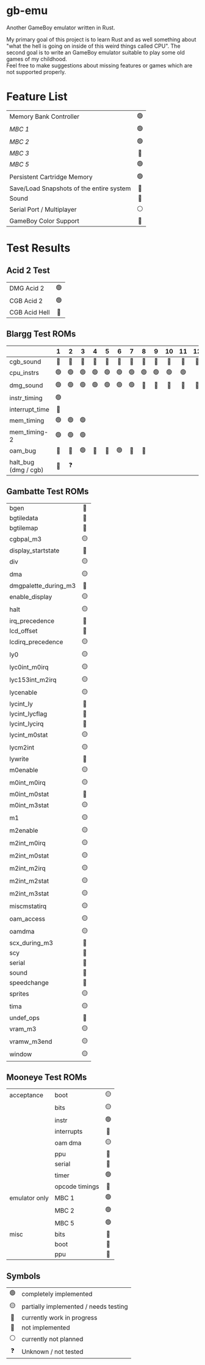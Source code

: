 # gb-emu

Another GameBoy emulator written in Rust.

My primary goal of this project is to learn Rust and as well something about "what the hell is going on inside of this weird things called CPU".
The second goal is to write an GameBoy emulator suitable to play some old games of my childhood.  
Feel free to make suggestions about missing features or games which are not supported properly.

# Feature List

|                                          |     |
|:-----------------------------------------|:---:|
| Memory Bank Controller                   | 🟢  |
| *MBC 1*                                  | 🟢  |
| *MBC 2*                                  | 🟢  |
| *MBC 3*                                  | 🔴  |
| *MBC 5*                                  | 🟢  |
| Persistent Cartridge Memory              | 🟢  |
| Save/Load Snapshots of the entire system | 🔴  |
| Sound                                    | 🔴  |
| Serial Port / Multiplayer                |  ⚪  |
| GameBoy Color Support                    | 🔵  |


# Test Results

## Acid 2 Test

|               |     |
|---------------|:---:|
| DMG Acid 2    | 🟢  |
| CGB Acid 2    | 🟢  |
| CGB Acid Hell | 🔴  |

## Blargg Test ROMs

|                      |  1  |  2  |  3  |  4  |  5  |  6  |  7  |  8  |  9  | 10  | 11  | 12  |
|----------------------|:---:|:---:|:---:|:---:|:---:|:---:|:---:|:---:|:---:|:---:|:---:|:---:|
| cgb_sound            | 🔴  | 🔴  | 🔴  | 🔴  | 🔴  | 🔴  | 🔴  | 🔴  | 🔴  | 🔴  | 🔴  | 🔴  |
| cpu_instrs           | 🟢  | 🟢  | 🟢  | 🟢  | 🟢  | 🟢  | 🟢  | 🟢  | 🟢  | 🟢  | 🟢  |     |
| dmg_sound            | 🟢  | 🟢  | 🟢  | 🟢  | 🟢  | 🟢  | 🟢  | 🔴  | 🔴  | 🔴  | 🔴  | 🔴  |
| instr_timing         | 🟢  |     |     |     |     |     |     |     |     |     |     |     |
| interrupt_time       | 🔴  |     |     |     |     |     |     |     |     |     |     |     |
| mem_timing           | 🟢  | 🟢  | 🟢  |     |     |     |     |     |     |     |     |     |
| mem_timing-2         | 🟢  | 🟢  | 🟢  |     |     |     |     |     |     |     |     |     |
| oam_bug              | 🔴  | 🔴  | 🟢  | 🔴  | 🔴  | 🟢  | 🔴  | 🔴  |     |     |     |     |
| halt_bug (dmg / cgb) | 🔴  |  ❓  |     |     |     |     |     |     |     |     |     |     |

## Gambatte Test ROMs

|                      |     |
|----------------------|:---:|
| bgen                 | 🔴  |
| bgtiledata           | 🔴  |
| bgtilemap            | 🔴  |
| cgbpal_m3            | 🟡  |
| display_startstate   | 🔴  |
| div                  | 🟡  |
| dma                  | 🟡  |
| dmgpalette_during_m3 | 🔴  |
| enable_display       | 🟡  |
| halt                 | 🟡  |
| irq_precedence       | 🔴  |
| lcd_offset           | 🔴  |
| lcdirq_precedence    | 🟡  |
| ly0                  | 🟡  |
| lyc0int_m0irq        | 🟡  |
| lyc153int_m2irq      | 🟡  |
| lycenable            | 🟡  |
| lycint_ly            | 🔴  |
| lycint_lycflag       | 🔴  |
| lycint_lycirq        | 🔴  |
| lycint_m0stat        | 🟡  |
| lycm2int             | 🟡  |
| lywrite              | 🔴  |
| m0enable             | 🟡  |
| m0int_m0irq          | 🟡  |
| m0int_m0stat         | 🔴  |
| m0int_m3stat         | 🟡  |
| m1                   | 🟡  |
| m2enable             | 🟡  |
| m2int_m0irq          | 🟡  |
| m2int_m0stat         | 🟡  |
| m2int_m2irq          | 🟡  |
| m2int_m2stat         | 🟡  |
| m2int_m3stat         | 🟡  |
| miscmstatirq         | 🟡  |
| oam_access           | 🟡  |
| oamdma               | 🟡  |
| scx_during_m3        | 🔴  |
| scy                  | 🔴  |
| serial               | 🔴  |
| sound                | 🔴  |
| speedchange          | 🔴  |
| sprites              | 🟡  |
| tima                 | 🟡  |
| undef_ops            | 🔴  |
| vram_m3              | 🟡  |
| vramw_m3end          | 🟡  |
| window               | 🟡  |

## Mooneye Test ROMs

|               |                |     |
|---------------|----------------|:---:|
| acceptance    | boot           | 🟡  |
|               | bits           | 🟡  |
|               | instr          | 🟢  |
|               | interrupts     | 🔴  |
|               | oam dma        | 🟡  |
|               | ppu            | 🔴  |
|               | serial         | 🔴  |
|               | timer          | 🟢  |
|               | opcode timings | 🔴  |
| emulator only | MBC 1          | 🟢  |
|               | MBC 2          | 🟢  |
|               | MBC 5          | 🟢  |
| misc          | bits           | 🔴  |
|               | boot           | 🔴  |
|               | ppu            | 🔴  |


## Symbols

|     |                                       |
|:---:|:--------------------------------------|
| 🟢  | completely implemented                |
| 🟡  | partially implemented / needs testing |
| 🔵  | currently work in progress            |
| 🔴  | not implemented                       |
|  ⚪  | currently not planned                 |
|  ❓  | Unknown / not tested                  |
